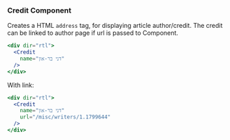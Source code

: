 ### Credit Component

Creates a HTML `address` tag, for displaying article author/credit.
The credit can be linked to author page if url is passed to Component.

```jsx
<div dir="rtl">
  <Credit 
    name="דני בר-און"
  />
</div>
```

With link:
```jsx
<div dir="rtl">
  <Credit 
    name="דני בר-און" 
    url="/misc/writers/1.1799644"
  />  
</div>
```
